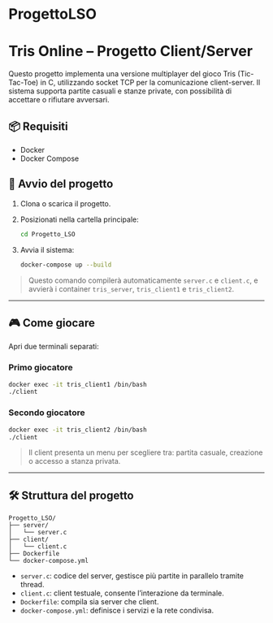 # ProgettoLSO
# Tris Online – Progetto Client/Server

Questo progetto implementa una versione multiplayer del gioco Tris (Tic-Tac-Toe) in C, utilizzando socket TCP per la comunicazione client-server. Il sistema supporta partite casuali e stanze private, con possibilità di accettare o rifiutare avversari.

## 📦 Requisiti

- Docker
- Docker Compose

## 🚀 Avvio del progetto

1. Clona o scarica il progetto.
2. Posizionati nella cartella principale:

   ```bash
   cd Progetto_LSO
   ```

3. Avvia il sistema:

   ```bash
   docker-compose up --build
   ```

> Questo comando compilerà automaticamente `server.c` e `client.c`, e avvierà i container `tris_server`, `tris_client1` e `tris_client2`.

---

## 🎮 Come giocare

Apri due terminali separati:

### Primo giocatore

```bash
docker exec -it tris_client1 /bin/bash
./client
```

### Secondo giocatore

```bash
docker exec -it tris_client2 /bin/bash
./client 
```

> Il client presenta un menu per scegliere tra: partita casuale, creazione o accesso a stanza privata.

---

## 🛠 Struttura del progetto

```
Progetto_LSO/
├── server/
│   └── server.c
├── client/
│   └── client.c
├── Dockerfile
└── docker-compose.yml
```

- `server.c`: codice del server, gestisce più partite in parallelo tramite thread.
- `client.c`: client testuale, consente l’interazione da terminale.
- `Dockerfile`: compila sia server che client.
- `docker-compose.yml`: definisce i servizi e la rete condivisa.
